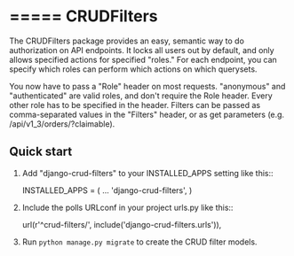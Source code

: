 =====
CRUDFilters
=====

The CRUDFilters package provides an easy, semantic way to do authorization on API endpoints. 
It locks all users out by default, and only allows specified actions for specified "roles." 
For each endpoint, you can specify which roles can perform which actions on which querysets.

You now have to pass a "Role" header on most requests.
"anonymous" and "authenticated" are valid roles, and don't require the Role header. Every other role has to be specified in the header.
Filters can be passed as comma-separated values in the "Filters" header, or as get parameters (e.g. /api/v1_3/orders/?claimable).

Quick start
-----------

1. Add "django-crud-filters" to your INSTALLED_APPS setting like this::

    INSTALLED_APPS = (
        ...
        'django-crud-filters',
    )

2. Include the polls URLconf in your project urls.py like this::

    url(r'^crud-filters/', include('django-crud-filters.urls')),

3. Run `python manage.py migrate` to create the CRUD filter models.